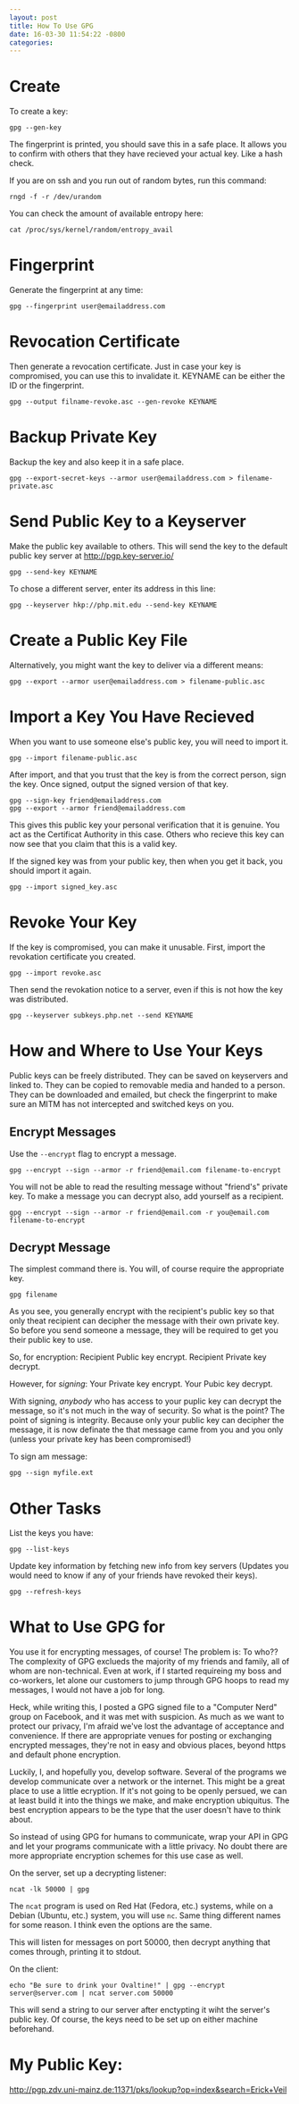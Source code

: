 ```yaml
---
layout: post
title: How To Use GPG
date: 16-03-30 11:54:22 -0800
categories: 
---
```

 Create ==== To create a key: ``` gpg --gen-key ``` The fingerprint is printed, you should save this in a safe place. It allows you to confirm with others that they have recieved your actual key. Like a hash check.  If you are on ssh and you run out of random bytes, run this command: ``` rngd -f -r /dev/urandom ``` You can check the amount of available entropy here: ``` cat /proc/sys/kernel/random/entropy_avail ```   Fingerprint ==== Generate the fingerprint at any time: ``` gpg --fingerprint user@emailaddress.com ```   Revocation Certificate ==== Then generate a revocation certificate. Just in case your key is compromised, you can use this to invalidate it. KEYNAME can be either the ID or the fingerprint. ``` gpg --output filname-revoke.asc --gen-revoke KEYNAME ```   Backup Private Key ==== Backup the key and also keep it in a safe place. ``` gpg --export-secret-keys --armor user@emailaddress.com > filename-private.asc ```   Send Public Key to a Keyserver ==== Make the public key available to others. This will send the key to the default public key server at http://pgp.key-server.io/ ``` gpg --send-key KEYNAME ``` To chose a different server, enter its address in this line: ``` gpg --keyserver hkp://php.mit.edu --send-key KEYNAME ```   Create a Public Key File ==== Alternatively, you might want the key to deliver via a different means: ``` gpg --export --armor user@emailaddress.com > filename-public.asc ```   Import a Key You Have Recieved ==== When you want to use someone else's public key, you will need to import it. ``` gpg --import filename-public.asc ``` After import, and that you trust that the key is from the correct person, sign the key.  Once signed, output the signed version of that key. ``` gpg --sign-key friend@emailaddress.com gpg --export --armor friend@emailaddress.com ``` This gives this public key your personal verification that it is genuine. You act as the Certificat Authority in this case. Others who recieve this key can now see that you claim that this is a valid key.  If the signed key was from your public key, then when you get it back, you should import it again. ``` gpg --import signed_key.asc ```   Revoke Your Key ==== If the key is compromised, you can make it unusable. First, import the revokation certificate you created. ``` gpg --import revoke.asc ``` Then send the revokation notice to a server, even if this is not how the key was distributed. ``` gpg --keyserver subkeys.php.net --send KEYNAME ```  How and Where to Use Your Keys ==== Public keys can be freely distributed. They can be saved on keyservers and linked to. They can be copied to removable media and handed to a person. They can be downloaded and emailed, but check the fingerprint to make sure an MITM has not intercepted and switched keys on you.   Encrypt Messages ---- Use the `--encrypt` flag to encrypt a message. ``` gpg --encrypt --sign --armor -r friend@email.com filename-to-encrypt ``` You will not be able to read the resulting message without "friend's" private key. To make a message you can decrypt also, add yourself as a recipient. ``` gpg --encrypt --sign --armor -r friend@email.com -r you@email.com filename-to-encrypt ```  Decrypt Message ---- The simplest command there is. You will, of course require the appropriate key. ``` gpg filename ``` As you see, you generally encrypt with the recipient's public key so that only theat recipient can decipher the message with their own private key. So before you send someone a message, they will be required to get you their public key to use.  So, for encryption: Recipient Public key encrypt. Recipient Private key decrypt.  However, for *signing*: Your Private key encrypt. Your Pubic key decrypt.  With signing, _anybody_ who has access to your puplic key can decrypt the message, so it's not much in the way of security. So what is the point? The point of signing is integrity. Because only your public key can decipher the message, it is now definate the that message came from you and you only (unless your private key has been compromised!)  To sign am message: ``` gpg --sign myfile.ext ```   Other Tasks ==== List the keys you have: ``` gpg --list-keys ```  Update key information by fetching new info from key servers (Updates you would need to know if any of your friends have revoked their keys). ``` gpg --refresh-keys ```   What to Use GPG for ==== You use it for encrypting messages, of course! The problem is: To who?? The complexity of GPG exclueds the majority of my friends and family, all of whom are non-technical. Even at work, if I started requireing my boss and co-workers, let alone our customers to jump through GPG hoops to read my messages, I would not have a job for long.  Heck, while writing this, I posted a GPG signed file to a "Computer Nerd" group on Facebook, and it was met with suspicion. As much as we want to protect our privacy, I'm afraid we've lost the advantage of acceptance and convenience. If there are appropriate venues for posting or exchanging encrypted messages, they're not in easy and obvious places, beyond https and default phone encryption.  Luckily, I, and hopefully you, develop software. Several of the programs we develop communicate over a network or the internet. This might be a great place to use a little ecryption. If it's not going to be openly persued, we can at least build it into the things we make, and make encryption ubiquitus. The best encryption appears to be the type that the user doesn't have to think about.  So instead of using GPG for humans to communicate, wrap your API in GPG and let your programs communicate with a little privacy. No doubt there are more appropriate encryption schemes for this use case as well.  On the server, set up a decrypting listener: ``` ncat -lk 50000 | gpg ``` The `ncat` program is used on Red Hat (Fedora, etc.) systems, while on a Debian (Ubuntu, etc.) system, you will use `nc`. Same thing different names for some reason. I think even the options are the same.  This will listen for messages on port 50000, then decrypt anything that comes through, printing it to stdout.  On the client: ``` echo "Be sure to drink your Ovaltine!" | gpg --encrypt server@server.com | ncat server.com 50000 ``` This will send a string to our server after enctypting it wiht the server's public key. Of course, the keys need to be set up on either machine beforehand.   My Public Key: === http://pgp.zdv.uni-mainz.de:11371/pks/lookup?op=index&search=Erick+Veil 
